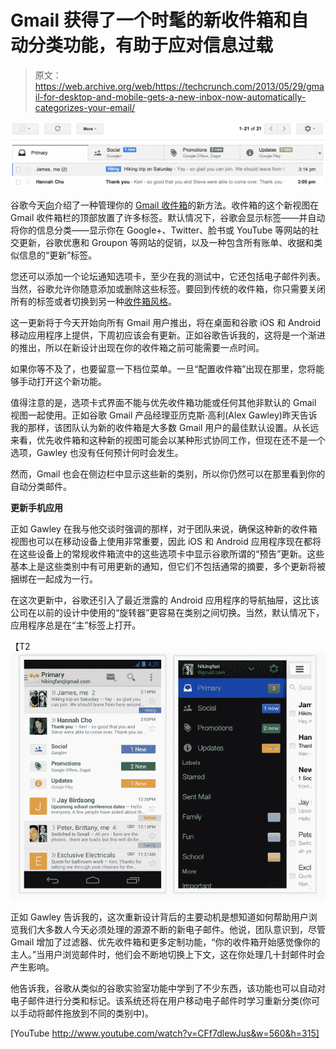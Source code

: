 # Gmail 获得了一个时髦的新收件箱和自动分类功能，有助于应对信息过载

> 原文：<https://web.archive.org/web/https://techcrunch.com/2013/05/29/gmail-for-desktop-and-mobile-gets-a-new-inbox-now-automatically-categorizes-your-email/>

[![desktop](img/fd2066834674178ec4ee6e10c9f4be70.png)](https://web.archive.org/web/20230111081527/https://techcrunch.com/2013/05/29/gmail-for-desktop-and-mobile-gets-a-new-inbox-now-automatically-categorizes-your-email/desktop-3/)

谷歌今天[向](https://web.archive.org/web/20230111081527/http://gmailblog.blogspot.com/2013/05/a-new-inbox-that-puts-you-back-in.html)介绍了一种管理你的 [Gmail 收件箱](https://web.archive.org/web/20230111081527/https://mail.google.com/)的新方法。收件箱的这个新视图在 Gmail 收件箱栏的顶部放置了许多标签。默认情况下，谷歌会显示标签——并自动将你的信息分类——显示你在 Google+、Twitter、脸书或 YouTube 等网站的社交更新，谷歌优惠和 Groupon 等网站的促销，以及一种包含所有账单、收据和类似信息的“更新”标签。

您还可以添加一个论坛通知选项卡，至少在我的测试中，它还包括电子邮件列表。当然，谷歌允许你随意添加或删除这些标签。要回到传统的收件箱，你只需要关闭所有的标签或者切换到另一种[收件箱风格](https://web.archive.org/web/20230111081527/https://support.google.com/mail/answer/18522?hl=en)。

这一更新将于今天开始向所有 Gmail 用户推出，将在桌面和谷歌 iOS 和 Android 移动应用程序上提供，下周初应该会有更新。正如谷歌告诉我的，这将是一个渐进的推出，所以在新设计出现在你的收件箱之前可能需要一点时间。

如果你等不及了，也要留意一下档位菜单。一旦“配置收件箱”出现在那里，您将能够手动打开这个新功能。

值得注意的是，选项卡式界面不能与优先收件箱功能或任何其他非默认的 Gmail 视图一起使用。正如谷歌 Gmail 产品经理亚历克斯·高利(Alex Gawley)昨天告诉我的那样，该团队认为新的收件箱是大多数 Gmail 用户的最佳默认设置。从长远来看，优先收件箱和这种新的视图可能会以某种形式协同工作，但现在还不是一个选项，Gawley 也没有任何预计何时会发生。

然而，Gmail 也会在侧边栏中显示这些新的类别，所以你仍然可以在那里看到你的自动分类邮件。

**更新手机应用**

正如 Gawley 在我与他交谈时强调的那样，对于团队来说，确保这种新的收件箱视图也可以在移动设备上使用非常重要，因此 iOS 和 Android 应用程序现在都将在这些设备上的常规收件箱流中的这些选项卡中显示谷歌所谓的“预告”更新。这些基本上是这些类别中有可用更新的通知，但它们不包括通常的摘要，多个更新将被捆绑在一起成为一行。

在这次更新中，谷歌还引入了最近泄露的 Android 应用程序的导航抽屉，这比该公司在以前的设计中使用的“旋转器”更容易在类别之间切换。当然，默认情况下，应用程序总是在“主”标签上打开。

【T2![mobile_gmail](img/8dea9f57a5dc66f6cd96b7cbb64fb8e8.png)

正如 Gawley 告诉我的，这次重新设计背后的主要动机是想知道如何帮助用户浏览我们大多数人今天必须处理的源源不断的新电子邮件。他说，团队意识到，尽管 Gmail 增加了过滤器、优先收件箱和更多定制功能，“你的收件箱开始感觉像你的主人。”当用户浏览邮件时，他们会不断地切换上下文，这在你处理几十封邮件时会产生影响。

他告诉我，谷歌从类似的谷歌实验室功能中学到了不少东西，该功能也可以自动对电子邮件进行分类和标记。该系统还将在用户移动电子邮件时学习重新分类(你可以手动将邮件拖放到不同的类别中)。

[YouTube http://www.youtube.com/watch?v=CFf7dlewJus&w=560&h=315]